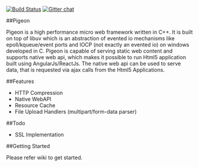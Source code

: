 [![Build Status](https://travis-ci.org/kamlesh-bambarde/pigeon.svg?branch=master)](https://travis-ci.org/kamlesh-bambarde/pigeon)  [![Gitter chat](https://badges.gitter.im/gitterHQ/services.png)](https://gitter.im/kamlesh-bambarde/pigeon)

##Pigeon

Pigeon is a high performance micro web framework written in C++. It is built on top of libuv which is an abstraction of evented io mechanisms like epoll/kqueue/event ports and IOCP (not exactly an evented io) on windows developed in C.
Pigeon is capable of serving static web content and supports native web api, which makes it possible to run Html5 application built using AngularJs/ReactJs. The native web api can be used to serve data, that is requested via ajax calls from the Html5 Applications.

##Features

- HTTP Compression
- Native WebAPI
- Resource Cache
- File Upload Handlers (multipart/form-data parser)

##Todo
- SSL Implementation

##Getting Started

Please refer wiki to get started.

